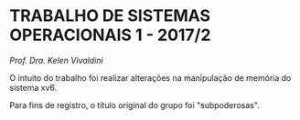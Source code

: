 TRABALHO DE SISTEMAS OPERACIONAIS 1 - 2017/2
============================================

_Prof. Dra. Kelen Vivaldini_

O intuito do trabalho foi realizar alterações na manipulação de memória do sistema xv6.

Para fins de registro, o título original do grupo foi "subpoderosas".

